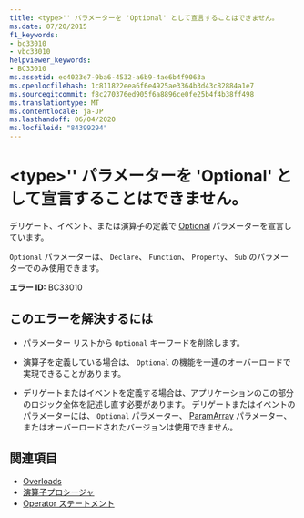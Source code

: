 ```yaml
---
title: <type>'' パラメーターを 'Optional' として宣言することはできません。
ms.date: 07/20/2015
f1_keywords:
- bc33010
- vbc33010
helpviewer_keywords:
- BC33010
ms.assetid: ec4023e7-9ba6-4532-a6b9-4ae6b4f9063a
ms.openlocfilehash: 1c811822eea6f6e4925ae3364b3d43c82884a1e7
ms.sourcegitcommit: f8c270376ed905f6a8896ce0fe25b4f4b38ff498
ms.translationtype: MT
ms.contentlocale: ja-JP
ms.lasthandoff: 06/04/2020
ms.locfileid: "84399294"
---
```

# <a name="type-parameters-cannot-be-declared-optional"></a>\<type>'' パラメーターを 'Optional' として宣言することはできません。
デリゲート、イベント、または演算子の定義で [Optional](../language-reference/modifiers/optional.md) パラメーターを宣言しています。  
  
 `Optional` パラメーターは、 `Declare`、 `Function`、 `Property`、 `Sub` のパラメーターでのみ使用できます。  
  
 **エラー ID:** BC33010  
  
## <a name="to-correct-this-error"></a>このエラーを解決するには  
  
- パラメーター リストから `Optional` キーワードを削除します。  
  
- 演算子を定義している場合は、 `Optional` の機能を一連のオーバーロードで実現できることがあります。  
  
- デリゲートまたはイベントを定義する場合は、アプリケーションのこの部分のロジック全体を記述し直す必要があります。 デリゲートまたはイベントのパラメーターには、 `Optional` パラメーター、 [ParamArray](../language-reference/modifiers/paramarray.md) パラメーター、またはオーバーロードされたバージョンは使用できません。  
  
## <a name="see-also"></a>関連項目

- [Overloads](../language-reference/modifiers/overloads.md)
- [演算子プロシージャ](../programming-guide/language-features/procedures/operator-procedures.md)
- [Operator ステートメント](../language-reference/statements/operator-statement.md)
